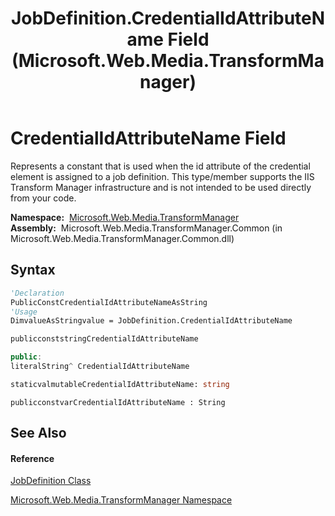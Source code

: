 ﻿---
title: JobDefinition.CredentialIdAttributeName Field (Microsoft.Web.Media.TransformManager)
TOCTitle: CredentialIdAttributeName Field
ms:assetid: F:Microsoft.Web.Media.TransformManager.JobDefinition.CredentialIdAttributeName
ms:mtpsurl: https://msdn.microsoft.com/en-us/library/microsoft.web.media.transformmanager.jobdefinition.credentialidattributename(v=VS.90)
ms:contentKeyID: 35520922
ms.date: 06/14/2012
mtps_version: v=VS.90
f1_keywords:
- Microsoft.Web.Media.TransformManager.JobDefinition.CredentialIdAttributeName
dev_langs:
- CSharp
- JScript
- VB
- FSharp
- c++
api_location:
- Microsoft.Web.Media.TransformManager.Common.dll
api_name:
- Microsoft.Web.Media.TransformManager.JobDefinition.CredentialIdAttributeName
api_type:
- Managed
topic_type:
- apiref
- kbSyntax
product_family_name: VS
ROBOTS: INDEX,FOLLOW
---

# CredentialIdAttributeName Field

Represents a constant that is used when the id attribute of the credential element is assigned to a job definition. This type/member supports the IIS Transform Manager infrastructure and is not intended to be used directly from your code.

**Namespace:**  [Microsoft.Web.Media.TransformManager](microsoft-web-media-transformmanager-namespace.md)  
**Assembly:**  Microsoft.Web.Media.TransformManager.Common (in Microsoft.Web.Media.TransformManager.Common.dll)

## Syntax

``` vb
'Declaration
PublicConstCredentialIdAttributeNameAsString
'Usage
DimvalueAsStringvalue = JobDefinition.CredentialIdAttributeName
```

``` csharp
publicconststringCredentialIdAttributeName
```

``` c++
public:
literalString^ CredentialIdAttributeName
```

``` fsharp
staticvalmutableCredentialIdAttributeName: string
```

``` jscript
publicconstvarCredentialIdAttributeName : String
```

## See Also

#### Reference

[JobDefinition Class](jobdefinition-class-microsoft-web-media-transformmanager.md)

[Microsoft.Web.Media.TransformManager Namespace](microsoft-web-media-transformmanager-namespace.md)

